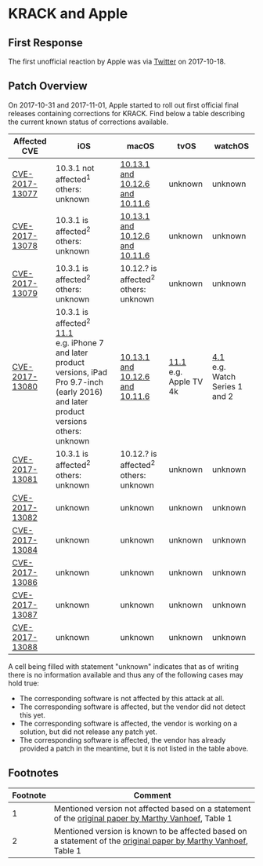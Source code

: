 # KRACK and Apple

## First Response
The first unofficial reaction by Apple was via [Twitter](https://twitter.com/reneritchie/status/919988216501030914) on 2017-10-18.

## Patch Overview
On 2017-10-31 and 2017-11-01, Apple started to roll out first official final releases containing corrections for KRACK. Find below a table describing the current known status of corrections available.

| Affected CVE                                                      | iOS     | macOS   | tvOS    | watchOS |
|-------------------------------------------------------------------|---------|---------|---------|---------|
| [CVE-2017-13077](https://nvd.nist.gov/vuln/detail/CVE-2017-13077) | 10.3.1 not affected<sup>1</sup><br />others: unknown | [10.13.1 and 10.12.6 and 10.11.6](https://support.apple.com/en-us/HT208221) | unknown | unknown |
| [CVE-2017-13078](https://nvd.nist.gov/vuln/detail/CVE-2017-13078) | 10.3.1 is affected<sup>2</sup><br />others: unknown | [10.13.1 and 10.12.6 and 10.11.6](https://support.apple.com/en-us/HT208221) | unknown | unknown |
| [CVE-2017-13079](https://nvd.nist.gov/vuln/detail/CVE-2017-13079) | 10.3.1 is affected<sup>2</sup><br />others: unknown | 10.12.? is affected<sup>2</sup><br />others: unknown | unknown | unknown |
| [CVE-2017-13080](https://nvd.nist.gov/vuln/detail/CVE-2017-13080) | 10.3.1 is affected<sup>2</sup><br />[11.1](https://support.apple.com/de-de/HT208222) <br />e.g. iPhone 7 and later product versions, iPad Pro 9.7-inch (early 2016) and later product versions<br />others: unknown | [10.13.1 and 10.12.6 and 10.11.6](https://support.apple.com/en-us/HT208221) | [11.1](https://support.apple.com/de-de/HT208219)<br />e.g. Apple TV 4k | [4.1](https://support.apple.com/de-de/HT208220)<br />e.g. Watch Series 1 and 2 |
| [CVE-2017-13081](https://nvd.nist.gov/vuln/detail/CVE-2017-13081) | 10.3.1 is affected<sup>2</sup><br />others: unknown | 10.12.? is affected<sup>2</sup><br />others: unknown | unknown | unknown |
| [CVE-2017-13082](https://nvd.nist.gov/vuln/detail/CVE-2017-13082) | unknown | unknown | unknown | unknown |
| [CVE-2017-13084](https://nvd.nist.gov/vuln/detail/CVE-2017-13084) | unknown | unknown | unknown | unknown |
| [CVE-2017-13086](https://nvd.nist.gov/vuln/detail/CVE-2017-13086) | unknown | unknown | unknown | unknown |
| [CVE-2017-13087](https://nvd.nist.gov/vuln/detail/CVE-2017-13087) | unknown | unknown | unknown | unknown |
| [CVE-2017-13088](https://nvd.nist.gov/vuln/detail/CVE-2017-13088) | unknown | unknown | unknown | unknown |

A cell being filled with statement "unknown" indicates that as of writing there is no information available and thus any of the following cases may hold true:

* The corresponding software is not affected by this attack at all.
* The corresponding software is affected, but the vendor did not detect this yet.
* The corresponding software is affected, the vendor is working on a solution, but did not release any patch yet.
* The corresponding software is affected, the vendor has already provided a patch in the meantime, but it is not listed in the table above.


## Footnotes
| Footnote | Comment |
|----------|------------------------------------------------------------------------------|
| 1        | Mentioned version not affected based on a statement of the [original paper by Marthy Vanhoef](https://papers.mathyvanhoef.com/ccs2017.pdf), Table 1 |
| 2        | Mentioned version is known to be affected based on a statement of the [original paper by Marthy Vanhoef](https://papers.mathyvanhoef.com/ccs2017.pdf), Table 1 |
